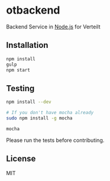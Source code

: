# otbackend

Backend Service in [Node.js](https://nodejs.org) for Verteilt

## Installation

```bash
npm install
gulp
npm start
```

## Testing

```bash
npm install --dev

# If you don't have mocha already
sudo npm install -g mocha

mocha
```

Please run the tests before contributing.

## License

MIT
